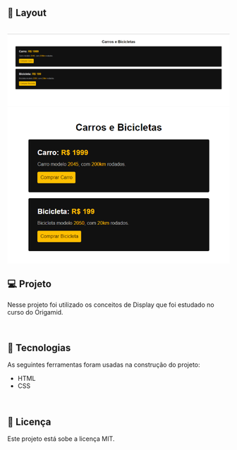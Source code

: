 ## 🎨 Layout

<br>

<div align="center">
  <img alt="Exercise Display" src="images/display1.png">
  <img alt="Exercise Display" src="images/display2.png">
</div>


## 💻 Projeto

<p>Nesse projeto foi utilizado os conceitos de Display que foi estudado no curso do Origamid.</p>

<br>

## 🚀 Tecnologias

<p>As seguintes ferramentas foram usadas na construção do projeto: </p>

- HTML
- CSS

<br>

## 📝 Licença

Este projeto está sobe a licença MIT.
